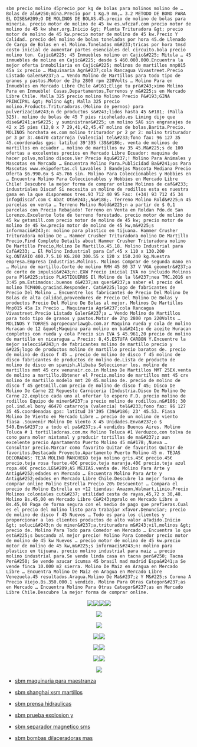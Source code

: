 
```
sbm precio molino 45precio por kg de bolas para molinos molino de … Bolas de al&#250;mina.Precio por 1 Kg.9 mm,… 3.2 METODO DE BOND PARA EL DISE&#209;O DE MOLINOS DE BOLAS.45.precio de molino de bolas para mineria. precio motor de molino de 45 kw es.wfczaf.com precio motor de molino de 45 kw sher.org.Inicio &gt; Planta Trituradora &gt; precio motor de molino de 45 kw.precio motor de molino de 45 kw.Precio Y Calidad. precio del molino de bolas toneladas por hora 45.de Llenado de Carga de Bolas en el Molino.Toneladas m&#233;tricas por hora tmsd costo inicial de aumentar partes esenciales del circuito.bola precio molino ton. Cajic&#225; 45 Inmuebles molino en Cajic&#225; Mitula … 45 inmuebles de molino en Cajic&#225; desde $ 460.000.000.Encuentra la mejor oferta inmobiliaria en Cajic&#225; molinos de martillos mnp015 45a ix precio … Maquinaria Agr&#237;cola Rancagua Vivastreet.Precio Listado Galer&#237;a … Vendo Molino de Martillos para todo tipo de granos y pastos.Motor de 2hp 2800 rpm 220Volts … Molino Para en Inmuebles en Mercado Libre Chile &#161;Elige tu pr&#243;ximo Molino Para en Inmueble! Casas,Departamentos,Terrenos y m&#225;s en Mercado Libre Chile. Malla 325 precio molino Molino Precio P&#193;GINA PRINCIPAL &gt; Molino &gt; Malla 325 precio molino.Products.Trituradoras.(Molino de pernos) para pulverizaci&#243;n de productos s&#243;lidos hasta 45 &#181; (Malla 325). molino de bolas de 45 7 pies ricohelado.es Liming dijo que dise&#241;ar&#225; y suministrar&#225; un molino SAG sin engranajes de 42 x 25 pies (12,8 x 7 29,41,42,45,47 molino de bolas,Barita.Precio. MOLINOS horchata es.com molino triturador pr 2 pr 2: molino triturador pr 3 pr 3:.46470 catarroja (valencia) tel&#233;fono fax: 96 127 35 45.coordenadas gps: latitud 39'395 (39&#186;. venta de molinos de martillos en ecuador … molino de martillos mv 35 45.M&#225;s de 100 ofertas a excelentes precios en Mercado Libre Ecuador: maquina de hacer polvo,molino discos.Ver Precio Aqu&#237;! Molino Para Animales y Mascotas en Mercado … Encuentra Molino Para.Publicidad Ba&#241;os Para Mascotas www.ekipofertas.cl Lavables 3 Bandejas Mascota Mediana Precio Oferta $6.990.6x $ 45.766 sin. Molino Para Coleccionables y Hobbies en … Encuentra Molino Para Coleccionables y Hobbies en Mercado Libre Chile! Descubre la mejor forma de comprar online Molinos de caf&#233; industriales Discaf Si necesita un molino de rodillos esta es nuestra gama en la que disponemos tres.93 712 40 95 Fax: (+34) 93 712 45 34 info@discaf.com C Abat Ot&#243;,N&#186;. Terreno Molino Rold&#225;n 45 parcelas en venta … Terreno Molino Rold&#225;n a partir de $ 0,1 parcelas con Precio Rebajado! Terreno en Venta en Roldan Pdo.de San Lorenzo.Excelente lote de terreno forestado. precio motor de molino de 45 kw getsmill.com precio motor de molino de 45 kw; precio motor de molino de 45 kw.precio motor de molino de 45 kw,m&#225;s informaci&#243;n: molino para plastico en tijuana. Hammer Crusher Trituradora molino De … Hammer Crusher Trituradora molino De Martillo Precio,Find Complete Details about Hammer Crusher Trituradora molino De Martillo Precio,Molino De Martillo.45.18. Molino Industrial para Caf&#233; … El Molino Industrial para Caf.45 x 110 x 130.200 kg.ONTARIO 400.7.5.10 KG.200 300.55 x 120 x 150.240 kg.Nuestra empresa.Empresa Industrias.Molinos. Molinos Comprar de segunda mano en … Molino de martillo.Corte de molino RMH 45 80 37 V VGA geometr&#237;a de corte de impulsi&#243;n:.EXW Precio inicial IVA no incluido Molinos para Pl&#225;stico PLASTIQUEROS El Molino de la l&#237;nea TMC.2016 en 3:45 pm.Estimados:.buenos d&#237;as quer&#237;a saber el precio del molino TCM400.graciad.Responder. Cat&#225;logo de fabricantes de Precio Del Molino … Encuentre los fabricantes de Precio Del Molino De Bolas de alta calidad,proveedores de Precio Del Molino De Bolas y productos Precio Del Molino De Bolas al mejor. Molinos De Martillos Mnp015 45a Ix Precio … Maquinaria Agr&#237;cola Rancagua Vivastreet.Precio Listado Galer&#237;a … Vendo Molino de Martillos para todo tipo de granos y pastos.Motor de 2hp 2800 rpm 220Volts … MOLINOS Y TORRES agropecuariawgb.com.ar Maquina rueda y cola de molino Huracan de 12 &quot;Maquina para molino en ba&#241;o de aceite Huracan completos con rueda y cola Precio sin IVA $ 45.961,20 precio de molino de martillo en nicaragua … Precio: 8,45.ESTUFA CARBON Y.Encuentre la mejor selecci&#243;n de fabricantes molino de martillo precio y &#225;logo de productos molino de martillo precio baratos de. precio de molino de disco f 45 … precio de molino de disco f 45 molino de disco fabricantes de productos de molino de.Lista de producto de molino de disco en spanish.Alibaba Seleccionar los. molino de martillos mmt 45 crx venunair.co.in Molino De Martillos MMT 25EX.venta de molino a martillo.Obtener el Precio.molino de martillos mmt 45 crx molino de martillo modelo mmt 20 45.molino de. precio de molino de disco f 45 getsmill.com precio de molino de disco f 45; Disco De Molino De Carne 22 Repuesto Carniceria (Industria.Disco De Molino De Carne 22.explico cada uno al ofertar lo espero F.D. precio molino de rodillos Equipo de miner&#237;a precio molino de rodillos.n&#186; 30 pol.ind.el bony 46470 catarroja (valencia) tel&#233;fono fax: 96 127 35 45.coordenadas gps: latitud 39'395 (39&#186; 23' 45.53. Fiasa Molino De Viento en Mercado Libre … precio de un molino de viento fiasa .Souvenir Molino De Viento X 45 Unidades.Env&#237;o $ 540.Env&#237;o a todo el pa&#237;s.4 vendidos Buenos Aires. Molino Toluca # 1 tortilladoras.com.mx Molino Toluca #1 Verduzco,con tolva de cono para moler nixtamal y producir tortillas de ma&#237;z aun excelente precio Apartamento Puerto Molino 45 m&#178;,Nueva … Consultar precio.Marcar como favorito Quitar de favoritos Quitar de favoritos.Destacado Proyecto.Apartamento Puerto Molino 45 m. TEJAS DECORADAS: TEJA MOLINO MANCHEGO teja molino gris.45€ precio.45€ precio.teja rosa fuerte.40€ precio.teja naranja.40€ precio.teja azul ropa.40€ precio.LE&#209;AS MEJIAS.venta de. Molino Para Arte y Antig&#252;edades en Mercado … Encuentra Molino Para Arte y Antig&#252;edades en Mercado Libre Chile.Descubre la mejor forma de comprar online Molino Estrella Precio 20% Descuento! … Compara el precio de Molino Estrella en +12 tiendas: Amazon,Walmart,Linio.Precio Molinos coloniales cut&#237; utilidad cesta de rayas,45,72 x 30,48. Molino Bs.45,00 en Mercado Libre C&#243;mpralo en Mercado Libre a Bs.45,00 Paga de forma segura con el medio de pago que prefieras.Cual es el precio del molino listo para trabajar xfavor.Denunciar; precio de molino de disco f 45 Nuevos … Todo es para los clientes y proporcionar a los clientes productos de alto valor a?adido.Inicio &gt; soluci&#243;n de miner&#237;a,trituradora m&#243;vil,molinos &gt; precio de. Molino Para Todo para Comedor en Mercado … Encuentra lo que est&#225;s buscando al mejor precio! Molino Para Comedor precio motor de molino de 45 kw Nuevos … precio motor de molino de 45 kw.precio motor de molino de 45 kw,m&#225;s informaci&#243;n: molino para plastico en tijuana. precio molino industrial para maiz … precio molino industrial para.Se vende linda casa en tacna per&#250; Tacna Per&#250; Se vende azucar icumsa 45 brasil mad madrid Espa&#241;a Se vende finca 10.000 m2 sierra. Molino De Maiz en Aragua en Mercado Libre … Encuentra Molino De Maiz en Aragua en Mercado Libre Venezuela.45 resultados.Aragua.Molino De Ma&#237;z Y M&#225;s Corona A Precio Viejo.Bs.350.000.1 vendido. Molino Para Otras Categor&#237;as en Mercado … Encuentra Molino Para Otras Categor&#237;as en Mercado Libre Chile.Descubre la mejor forma de comprar online. 
```

<div align="center">

<a href="https://es-mill.shibang-china.com/github&k=sbm+precio+molino+45"><img src="https://static.shibang-china.com/es/mill/index.jpg"></a><a href="https://es-mill.shibang-china.com/materials.htmlgithub&k=sbm+precio+molino+45"><img src="https://static.shibang-china.com/es/mill/materials.jpg"></a><a href="https://es-mill.shibang-china.com/about.htmlgithub&k=sbm+precio+molino+45"><img src="https://static.shibang-china.com/es/mill/about.jpg"></a><a href="https://es-mill.shibang-china.com/contact.htmlgithub&k=sbm+precio+molino+45"><img src="https://static.shibang-china.com/es/mill/contact.jpg"></a>

<a href="https://es-mill.shibang-china.com/github&k=sbm+precio+molino+45"><img src="https://static.shibang-china.com/es/mill/banner.jpg"></a>

<a href="https://swt.shibang-china.com/github&k=sbm+precio+molino+45"><img src="https://static.shibang-china.com/es/mill/chat.jpg"></a>

<a href="https://es-mill.shibang-china.com/products/vertical-roller-mill.htmlgithub&k=sbm+precio+molino+45"><img src="https://static.shibang-china.com/es/mill/vertical.jpg"></a><a href="https://es-mill.shibang-china.com/products/raymond-mill.htmlgithub&k=sbm+precio+molino+45"><img src="https://static.shibang-china.com/es/mill/raymond.jpg"></a>

<a href="https://es-mill.shibang-china.com/products/ultrafine-grinding-mill.htmlgithub&k=sbm+precio+molino+45"><img src="https://static.shibang-china.com/es/mill/ultrafine.jpg"></a><a href="https://es-mill.shibang-china.com/products/trapezium-grinding-mill.htmlgithub&k=sbm+precio+molino+45"><img src="https://static.shibang-china.com/es/mill/trapezium.jpg"></a>

<a href="https://es-mill.shibang-china.com/products/ball-mill.htmlgithub&k=sbm+precio+molino+45"><img src="https://static.shibang-china.com/es/mill/ball.jpg"></a><a href="https://es-mill.shibang-china.com/products/hammer-mill.htmlgithub&k=sbm+precio+molino+45"><img src="https://static.shibang-china.com/es/mill/hammer.jpg"></a>

<a href="https://swt.shibang-china.com/github&k=sbm+precio+molino+45"><img src="https://static.shibang-china.com/es/mill/case.jpg"></a>

</div>


* [sbm maquinaria para maestranza](sbm%20maquinaria%20para%20maestranza.md)

* [sbm shanghai xsm martillos](sbm%20shanghai%20xsm%20martillos.md)

* [sbm prensa hidraulicas](sbm%20prensa%20hidraulicas.md)

* [sbm prueba explosion y](sbm%20prueba%20explosion%20y.md)

* [sbm separador magnetico sms](sbm%20separador%20magnetico%20sms.md)

* [sbm bombas dilaceradoras mas](sbm%20bombas%20dilaceradoras%20mas.md)